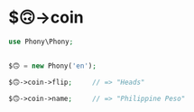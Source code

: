 # $🙃->coin

```php
use Phony\Phony;


$🙃 = new Phony('en');

$🙃->coin->flip;     // => "Heads"

$🙃->coin->name;     // => "Philippine Peso"

```
